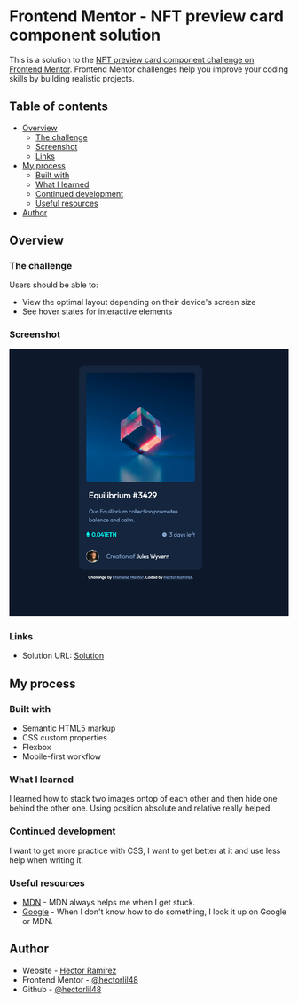 # Frontend Mentor - NFT preview card component solution

This is a solution to the [NFT preview card component challenge on Frontend Mentor](https://www.frontendmentor.io/challenges/nft-preview-card-component-SbdUL_w0U). Frontend Mentor challenges help you improve your coding skills by building realistic projects. 

## Table of contents

- [Overview](#overview)
  - [The challenge](#the-challenge)
  - [Screenshot](#screenshot)
  - [Links](#links)
- [My process](#my-process)
  - [Built with](#built-with)
  - [What I learned](#what-i-learned)
  - [Continued development](#continued-development)
  - [Useful resources](#useful-resources)
- [Author](#author)


## Overview

### The challenge

Users should be able to:

- View the optimal layout depending on their device's screen size
- See hover states for interactive elements

### Screenshot

![](screenshots/Frontend%20Mentor%20NFT%20preview%20card%20component.png)

### Links

- Solution URL: [Solution](https://hectorlil48.github.io/ntf-preview-card-component/)

## My process

### Built with

- Semantic HTML5 markup
- CSS custom properties
- Flexbox
- Mobile-first workflow

### What I learned

I learned how to stack two images ontop of each other and then hide one behind the other one. Using position absolute and relative really helped. 


### Continued development

I want to get more practice with CSS, I want to get better at it and use less help when writing it.


### Useful resources

- [MDN](https://developer.mozilla.org/en-US/docs/Web/CSS/position) - MDN always helps me when I get stuck.
- [Google](https://www.google.com) - When I don't know how to do something, I look it up on Google or MDN.


## Author

- Website - [Hector Ramirez](https://www.hectoramirez.com)
- Frontend Mentor - [@hectorlil48](https://www.frontendmentor.io/profile/hectorlil48)
- Github - [@hectorlil48](https://github.com/hectorlil48)



